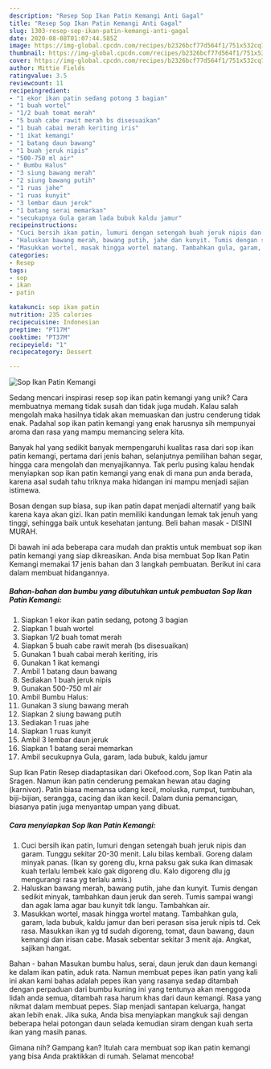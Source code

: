 ```yaml
---
description: "Resep Sop Ikan Patin Kemangi Anti Gagal"
title: "Resep Sop Ikan Patin Kemangi Anti Gagal"
slug: 1303-resep-sop-ikan-patin-kemangi-anti-gagal
date: 2020-08-08T01:07:44.585Z
image: https://img-global.cpcdn.com/recipes/b2326bcf77d564f1/751x532cq70/sop-ikan-patin-kemangi-foto-resep-utama.jpg
thumbnail: https://img-global.cpcdn.com/recipes/b2326bcf77d564f1/751x532cq70/sop-ikan-patin-kemangi-foto-resep-utama.jpg
cover: https://img-global.cpcdn.com/recipes/b2326bcf77d564f1/751x532cq70/sop-ikan-patin-kemangi-foto-resep-utama.jpg
author: Mittie Fields
ratingvalue: 3.5
reviewcount: 11
recipeingredient:
- "1 ekor ikan patin sedang potong 3 bagian"
- "1 buah wortel"
- "1/2 buah tomat merah"
- "5 buah cabe rawit merah bs disesuaikan"
- "1 buah cabai merah keriting iris"
- "1 ikat kemangi"
- "1 batang daun bawang"
- "1 buah jeruk nipis"
- "500-750 ml air"
- " Bumbu Halus"
- "3 siung bawang merah"
- "2 siung bawang putih"
- "1 ruas jahe"
- "1 ruas kunyit"
- "3 lembar daun jeruk"
- "1 batang serai memarkan"
- "secukupnya Gula garam lada bubuk kaldu jamur"
recipeinstructions:
- "Cuci bersih ikan patin, lumuri dengan setengah buah jeruk nipis dan garam. Tunggu sekitar 20-30 menit. Lalu bilas kembali. Goreng dalam minyak panas. (Ikan sy goreng dlu, krna paksu gak suka ikan dimasak kuah terlalu lembek kalo gak digoreng dlu. Kalo digoreng dlu jg mengurangi rasa yg terlalu amis.)"
- "Haluskan bawang merah, bawang putih, jahe dan kunyit. Tumis dengan sedikit minyak, tambahkan daun jeruk dan sereh. Tumis sampai wangi dan agak lama agar bau kunyit tdk langu. Tambahkan air."
- "Masukkan wortel, masak hingga wortel matang. Tambahkan gula, garam, lada bubuk, kaldu jamur dan beri perasan sisa jeruk nipis td. Cek rasa. Masukkan ikan yg td sudah digoreng, tomat, daun bawang, daun kemangi dan irisan cabe. Masak sebentar sekitar 3 menit aja. Angkat, sajikan hangat."
categories:
- Resep
tags:
- sop
- ikan
- patin

katakunci: sop ikan patin 
nutrition: 235 calories
recipecuisine: Indonesian
preptime: "PT17M"
cooktime: "PT37M"
recipeyield: "1"
recipecategory: Dessert

---
```



![Sop Ikan Patin Kemangi](https://img-global.cpcdn.com/recipes/b2326bcf77d564f1/751x532cq70/sop-ikan-patin-kemangi-foto-resep-utama.jpg)

Sedang mencari inspirasi resep sop ikan patin kemangi yang unik? Cara membuatnya memang tidak susah dan tidak juga mudah. Kalau salah mengolah maka hasilnya tidak akan memuaskan dan justru cenderung tidak enak. Padahal sop ikan patin kemangi yang enak harusnya sih mempunyai aroma dan rasa yang mampu memancing selera kita.

Banyak hal yang sedikit banyak mempengaruhi kualitas rasa dari sop ikan patin kemangi, pertama dari jenis bahan, selanjutnya pemilihan bahan segar, hingga cara mengolah dan menyajikannya. Tak perlu pusing kalau hendak menyiapkan sop ikan patin kemangi yang enak di mana pun anda berada, karena asal sudah tahu triknya maka hidangan ini mampu menjadi sajian istimewa.

Bosan dengan sup biasa, sup ikan patin dapat menjadi alternatif yang baik karena kaya akan gizi. Ikan patin memiliki kandungan lemak tak jenuh yang tinggi, sehingga baik untuk kesehatan jantung. Beli bahan masak - DISINI MURAH.


Di bawah ini ada beberapa cara mudah dan praktis untuk membuat sop ikan patin kemangi yang siap dikreasikan. Anda bisa membuat Sop Ikan Patin Kemangi memakai 17 jenis bahan dan 3 langkah pembuatan. Berikut ini cara dalam membuat hidangannya.

<!--inarticleads1-->

##### Bahan-bahan dan bumbu yang dibutuhkan untuk pembuatan Sop Ikan Patin Kemangi:

1. Siapkan 1 ekor ikan patin sedang, potong 3 bagian
1. Siapkan 1 buah wortel
1. Siapkan 1/2 buah tomat merah
1. Siapkan 5 buah cabe rawit merah (bs disesuaikan)
1. Gunakan 1 buah cabai merah keriting, iris
1. Gunakan 1 ikat kemangi
1. Ambil 1 batang daun bawang
1. Sediakan 1 buah jeruk nipis
1. Gunakan 500-750 ml air
1. Ambil  Bumbu Halus:
1. Gunakan 3 siung bawang merah
1. Siapkan 2 siung bawang putih
1. Sediakan 1 ruas jahe
1. Siapkan 1 ruas kunyit
1. Ambil 3 lembar daun jeruk
1. Siapkan 1 batang serai memarkan
1. Ambil secukupnya Gula, garam, lada bubuk, kaldu jamur


Sup Ikan Patin Resep diadaptasikan dari Okefood.com, Sop Ikan Patin ala Sragen. Namun ikan patin cenderung pemakan hewan atau daging (karnivor). Patin biasa memansa udang kecil, moluska, rumput, tumbuhan, biji-bijian, serangga, cacing dan ikan kecil. Dalam dunia pemancigan, biasanya patin juga menyantap umpan yang dibuat. 

<!--inarticleads2-->

##### Cara menyiapkan Sop Ikan Patin Kemangi:

1. Cuci bersih ikan patin, lumuri dengan setengah buah jeruk nipis dan garam. Tunggu sekitar 20-30 menit. Lalu bilas kembali. Goreng dalam minyak panas. (Ikan sy goreng dlu, krna paksu gak suka ikan dimasak kuah terlalu lembek kalo gak digoreng dlu. Kalo digoreng dlu jg mengurangi rasa yg terlalu amis.)
1. Haluskan bawang merah, bawang putih, jahe dan kunyit. Tumis dengan sedikit minyak, tambahkan daun jeruk dan sereh. Tumis sampai wangi dan agak lama agar bau kunyit tdk langu. Tambahkan air.
1. Masukkan wortel, masak hingga wortel matang. Tambahkan gula, garam, lada bubuk, kaldu jamur dan beri perasan sisa jeruk nipis td. Cek rasa. Masukkan ikan yg td sudah digoreng, tomat, daun bawang, daun kemangi dan irisan cabe. Masak sebentar sekitar 3 menit aja. Angkat, sajikan hangat.


Bahan - bahan Masukan bumbu halus, serai, daun jeruk dan daun kemangi ke dalam ikan patin, aduk rata. Namun membuat pepes ikan patin yang kali ini akan kami bahas adalah pepes ikan yang rasanya sedap ditambah dengan perpaduan dari bumbu kuning ini yang tentunya akan menggoda lidah anda semua, ditambah rasa harum khas dari daun kemangi. Rasa yang nikmat dalam membuat pepes. Siap menjadi santapan keluarga, hangat akan lebih enak. Jika suka, Anda bisa menyiapkan mangkuk saji dengan beberapa helai potongan daun selada kemudian siram dengan kuah serta ikan yang masih panas. 

Gimana nih? Gampang kan? Itulah cara membuat sop ikan patin kemangi yang bisa Anda praktikkan di rumah. Selamat mencoba!
